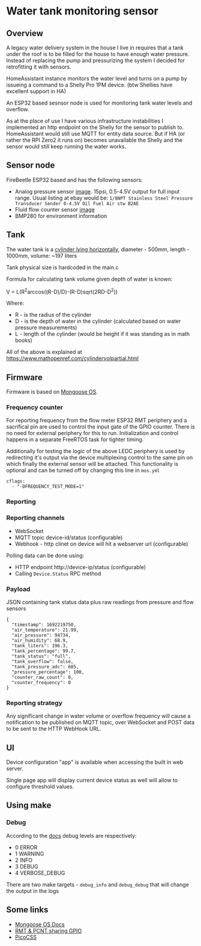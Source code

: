 # Water tank monitoring sensor

## Overview

A legacy water delivery system in the house I live in requires that a tank under the roof is to 
be filled for the house to have enough water pressure. Instead of replacing the pump 
and pressurizing the system I decided for retrofitting it with sensors.

HomeAssistant instance monitors the water level and turns on a pump by issueing a command to a Shelly Pro 1PM device. (btw Shellies have excellent support in HA)

An ESP32 based sesnsor node is used for monitoring tank water levels and overflow.

As at the place of use I have various infrastructure instabilities I implemented an http endpoint on the Shelly for the sensor to publish to. HomeAssistant would still use MQTT for entity data source. But if HA (or rather the RPI Zero2 it runs on) becomes unavailable the Shelly and the sensor would still keep running the water works.

## Sensor node

FireBeetle ESP32 based and has the following sensors:
- Analog pressure sensor [image](docs/analog-pressure-sensor.jpg). 15psi, 0.5-4.5V output for full input range. Usual listing at ebay would be: `1/8NPT Stainless Steel Pressure Transducer Sender 0-4.5V Oil Fuel Air stw B2AE`
- Fluid flow counter sensor [image](docs/flow-counter-sensor.jpg)
- BMP280 for environment information

## Tank

The water tank is a [cylinder lying horizontally](docs/cylinder-tank.png), diameter - 500mm, length - 1000mm, volume: ~197 liters

Tank physical size is hardcoded in the main.c

Formula for calculating tank volume given depth of water is known:

V = L(R<sup>2</sup>arccos((R-D)/D)-(R-D)sqrt(2RD-D<sup>2</sup>))

Where:
- R - is the radius of the cylinder
- D - is the depth of water in the cylinder (calculated based on water pressure measurements)
- L - length of the cylinder (would be height if it was standing as in math books)

All of the above is explained at https://www.mathopenref.com/cylindervolpartial.html

## Firmware

Firmware is based on [Mongoose OS](https://mongoose-os.com).

### Frequency counter

For reporting frequency from the flow meter ESP32 RMT periphery and a sacrifical pin are used to control the input gate of the GPIO counter. There is no need for external periphery for this to run. Initialization and control happens in a separate FreeRTOS task for tighter timing.

Additionally for testing the logic of the above LEDC periphery is used by redirecting it's output via the device multiplexing control to the same pin on which finally the external sensor will be attached. This functionality is optional and can be turned off by changing this line in `mos.yml`

```
cflags:
  - "-DFREQUENCY_TEST_MODE=1"
```

### Reporting 
### Reporting channels

- WebSocket
- MQTT topic device-id/status (configurable)
- Webhook - http clinet on device will hit a webserver url (configurable)

Polling data can be done using:

- HTTP endpoint http://device-ip/status (configurable)
- Calling `Device.Status` RPC method
### Payload

JSON containing tank status data plus raw readings from pressure and flow sensors

```
{
  "timestamp": 1692219750,
  "air_temperature": 21.99,
  "air_pressure": 94734,
  "air_humidity": 68.9,
  "tank_liters": 196.3,
  "tank_percentage": 99.7,
  "tank_status": "full",
  "tank_overflow": false,
  "tank_pressure_adc": 685,
  "pressure_percentage": 100,
  "counter_raw_count": 0,
  "counter_frequency": 0
}
```

### Reporting strategy

Any significant change in water volume or overflow frequency will cause a notification to be published on MQTT topic, over WebSocket and POST data to be sent to the HTTP WebHook URL.

## UI

Device configuration "app" is available when accessing the built in web server.

Single page app will display current device status as well will allow to configure threshold values. 

## Using make

### Debug

According to the [docs](https://mongoose-os.com/docs/mongoose-os/userguide/debug.md) debug levels are respectively:

- 0 ERROR
- 1 WARNING
- 2 INFO
- 3 DEBUG
- 4 VERBOSE_DEBUG

There are two make targets - `debug_info` and `debug_debug` that will change the output in the logs 

## Some links

- [Mongoose OS Docs](https://mongoose-os.com/docs/)
- [RMT & PCNT sharing GPIO](https://www.esp32.com/viewtopic.php?f=13&t=4953)
- [PicoCSS](https://picocss.com)